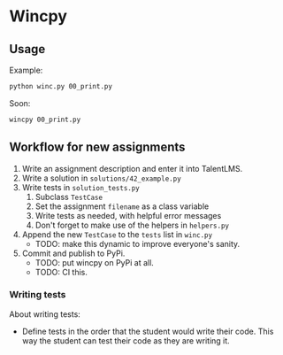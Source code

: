 # Wincpy

## Usage

Example:

```bash
python winc.py 00_print.py
```

Soon:

```bash
wincpy 00_print.py
```

## Workflow for new assignments

1. Write an assignment description and enter it into TalentLMS.
2. Write a solution in `solutions/42_example.py`
3. Write tests in `solution_tests.py`
    1. Subclass `TestCase`
    2. Set the assignment `filename` as a class variable
    3. Write tests as needed, with helpful error messages
    4. Don't forget to make use of the helpers in `helpers.py`
4. Append the new `TestCase` to the `tests` list in `winc.py`
    - TODO: make this dynamic to improve everyone's sanity.
5. Commit and publish to PyPi.
    - TODO: put wincpy on PyPi at all.
    - TODO: CI this.

### Writing tests

About writing tests:

* Define tests in the order that the student would write their code. This way
  the student can test their code as they are writing it.

